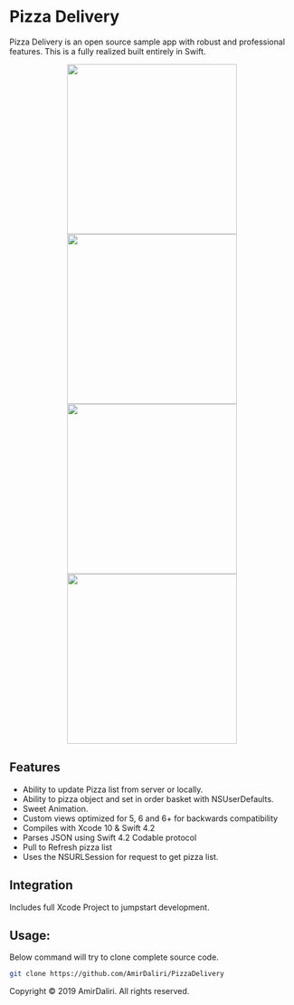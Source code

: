 # Pizza Delivery

Pizza Delivery is an open source sample app with robust and professional features. This is a fully realized built entirely in Swift. 


<p align="center">
    <img src="https://files.fm/thumb_show.php?i=8f3u73ra&view" width="300">
    <img src="https://files.fm/thumb_show.php?i=hjc4acft&view" width="300">
    <img src="https://files.fm/thumb_show.php?i=bkrhz7yx&view" width="300">
    <img src="https://files.fm/thumb_show.php?i=4rufwum3&view" width="300">
</p>


## Features

- Ability to update Pizza list from server or locally. 
- Ability to pizza object and set in order basket with NSUserDefaults. 
- Sweet Animation.
- Custom views optimized for 5, 6 and 6+ for backwards compatibility
- Compiles with Xcode 10 & Swift 4.2
- Parses JSON using Swift 4.2 Codable protocol
- Pull to Refresh pizza list
- Uses the NSURLSession for request to get pizza list.

## Integration

Includes full Xcode Project to jumpstart development.

## Usage:

Below command will try to clone complete source code.

```sh
git clone https://github.com/AmirDaliri/PizzaDelivery
```

Copyright © 2019 AmirDaliri. All rights reserved.
